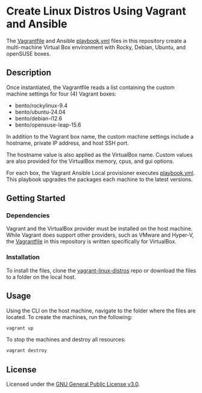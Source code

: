 # Create Linux Distros Using Vagrant and Ansible
The [Vagrantfile](./Vagrantfile) and Ansible [playbook.yml](./playbook.yml) files in this repository create a multi-machine Virtual Box environment with Rocky, Debian, Ubuntu, and openSUSE boxes.

## Description
Once instantiated, the Vagrantfile reads a list containing the custom machine settings for four (4) Vagrant boxes:

+ bento/rockylinux-9.4
+ bento/ubuntu-24.04
+ bento/debian-i12.6
+ bento/opensuse-leap-15.6

In addition to the Vagrant box name, the custom machine settings include a hostname, private IP address, and host SSH port.

The hostname value is also applied as the VirtualBox name. Custom values are also provided for the VirtualBox memory, cpus, and gui options.

For each box, the Vagrant Ansible Local provisioner executes [playbook.yml](./playbook.yml). This playbook upgrades the packages each machine to the latest versions.

## Getting Started

### Dependencies

Vagrant and the VirtualBox provider must be installed on the host machine. While Vagrant does support other providers, such as VMware and Hyper-V, the [Vagrantfile](./Vagrantfile) in this repository is written specifically for VirtualBox.

### Installation
To install the files, clone the [vagrant-linux-distros](.) repo or download the files to a folder on the local host.

## Usage
Using the CLI on the host machine, navigate to the folder where the files are located.  To create the machines, run the following:

```bash
vagrant up
```

To stop the machines and destroy all resources:

```bash
vagrant destroy
```

## License
Licensed under the [GNU General Public License v3.0](./LICENSE).

